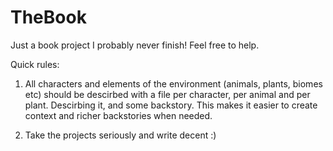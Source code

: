 # TheBook
Just a book project I probably never finish! Feel free to help.

Quick rules:

1. All characters and elements of the environment (animals, plants, biomes etc) should be descirbed with a file per character, per animal and per plant. Descirbing it, and some backstory. This makes it easier to create context and richer backstories when needed.

2. Take the projects seriously and write decent :)
